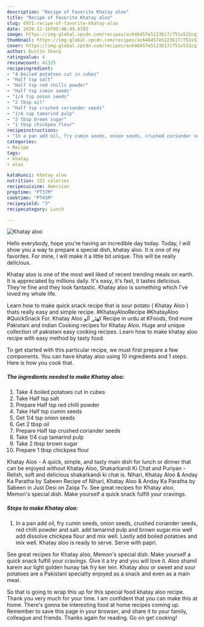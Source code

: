 ```yaml
---
description: "Recipe of Favorite Khatay aloo"
title: "Recipe of Favorite Khatay aloo"
slug: 6971-recipe-of-favorite-khatay-aloo
date: 2020-12-16T05:46:49.678Z
image: https://img-global.cpcdn.com/recipes/ac646457e5123617/751x532cq70/khatay-aloo-recipe-main-photo.jpg
thumbnail: https://img-global.cpcdn.com/recipes/ac646457e5123617/751x532cq70/khatay-aloo-recipe-main-photo.jpg
cover: https://img-global.cpcdn.com/recipes/ac646457e5123617/751x532cq70/khatay-aloo-recipe-main-photo.jpg
author: Dustin Sharp
ratingvalue: 4
reviewcount: 41325
recipeingredient:
- "4 boiled potatoes cut in cubes"
- "Half tsp salt"
- "Half tsp red chilli powder"
- "Half tsp cumin seeds"
- "1/4 tsp onion seeds"
- "2 tbsp oil"
- "Half tsp crushed coriander seeds"
- "1/4 cup tamarind pulp"
- "2 tbsp brown sugar"
- "1 tbsp chickpea flour"
recipeinstructions:
- "In a pan add oil, fry cumin seeds, onion seeds, crushed coriander seeds, red chilli powder and salt. add tamarind pulp and brown sugar.mix well add dissolve chickpea flour and mix well. Lastly add boiled potatoes and mix well. Khatay aloo is ready to serve. Serve with papri."
categories:
- Recipe
tags:
- khatay
- aloo

katakunci: khatay aloo 
nutrition: 151 calories
recipecuisine: American
preptime: "PT37M"
cooktime: "PT45M"
recipeyield: "3"
recipecategory: Lunch

---
```



![Khatay aloo](https://img-global.cpcdn.com/recipes/ac646457e5123617/751x532cq70/khatay-aloo-recipe-main-photo.jpg)

Hello everybody, hope you're having an incredible day today. Today, I will show you a way to prepare a special dish, khatay aloo. It is one of my favorites. For mine, I will make it a little bit unique. This will be really delicious.

Khatay aloo is one of the most well liked of recent trending meals on earth. It is appreciated by millions daily. It's easy, it's fast, it tastes delicious. They're fine and they look fantastic. Khatay aloo is something which I've loved my whole life.

Learn how to make quick snack recipe that is sour potato ( Khatay Aloo ) thats really easy and simple recipe. #KhatayAlooRecipe #KhatayAloo #QuickSnack For. Khatay Aloo کھٹے آلو Recipe in urdu at KFoods, find more Pakistani and indian Cooking recipes for Khatay Aloo. Huge and unique collection of pakistani easy cooking recipes. Learn how to make khatay aloo recipe with easy method by tasty food.


To get started with this particular recipe, we must first prepare a few components. You can have khatay aloo using 10 ingredients and 1 steps. Here is how you cook that.

<!--inarticleads1-->

##### The ingredients needed to make Khatay aloo:

1. Take 4 boiled potatoes cut in cubes
1. Take Half tsp salt
1. Prepare Half tsp red chilli powder
1. Take Half tsp cumin seeds
1. Get 1/4 tsp onion seeds
1. Get 2 tbsp oil
1. Prepare Half tsp crushed coriander seeds
1. Take 1/4 cup tamarind pulp
1. Take 2 tbsp brown sugar
1. Prepare 1 tbsp chickpea flour


Khatay Aloo - A quick, simple, and tasty main dish for lunch or dinner that can be enjoyed without Khatay Aloo, Shakarkandi Ki Chat and Puriyan - Relish, soft and delicious shakarkandi ki chat is. Nihari, Khatay Aloo &amp; Anday Ka Paratha by Sabeen Recipe of Nihari, Khatay Aloo &amp; Anday Ka Paratha by Sabeen in Just Desi on Zaiqa Tv. See great recipes for Khatay aloo, Memon&#39;s special dish. Make yourself a quick snack fulfill your cravings. 

<!--inarticleads2-->

##### Steps to make Khatay aloo:

1. In a pan add oil, fry cumin seeds, onion seeds, crushed coriander seeds, red chilli powder and salt. add tamarind pulp and brown sugar.mix well add dissolve chickpea flour and mix well. Lastly add boiled potatoes and mix well. Khatay aloo is ready to serve. Serve with papri.


See great recipes for Khatay aloo, Memon&#39;s special dish. Make yourself a quick snack fulfill your cravings. Give it a try and you will love it. Aloo shamil karein aur light golden hunay tak fry ker lein. Khatay aloo or sweet and sour potatoes are a Pakistani specialty enjoyed as a snack and even as a main meal. 

So that is going to wrap this up for this special food khatay aloo recipe. Thank you very much for your time. I am confident that you can make this at home. There's gonna be interesting food at home recipes coming up. Remember to save this page in your browser, and share it to your family, colleague and friends. Thanks again for reading. Go on get cooking!

